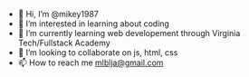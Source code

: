 - 👋 Hi, I’m @mikey1987
- 👀 I’m interested in learning about coding
- 🌱 I’m currently learning web developement through Virginia Tech/Fullstack Academy
- 💞️ I’m looking to collaborate on js, html, css
- 📫 How to reach me mlblja@gmail.com

<!---
mikey1987/mikey1987 is a ✨ special ✨ repository because its `README.md` (this file) appears on your GitHub profile.
You can click the Preview link to take a look at your changes.
--->
